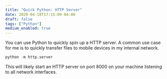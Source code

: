 ```yaml
---
title: "Quick Python: HTTP Server"
date: 2020-04-18T17:15:09-04:00
draft: false
tags: ["Python"]
medium_enabled: true
---
```


You can use Python to quickly spin up a HTTP server. A common use case for me is to quickly transfer files to mobile devices in my internal network. 

```python
python -m http.server
```

This will likely start an HTTP server on port 8000 on your machine listening to all network interfaces.